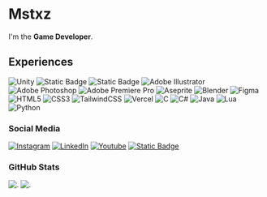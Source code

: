 # Mstxz

I'm the **Game Developer**.

## Experiences

![Unity](https://img.shields.io/badge/unity-%23000000.svg?style=for-the-badge&logo=unity&logoColor=white)
![Static Badge](https://img.shields.io/badge/robloxstudio-game?style=for-the-badge&logo=robloxstudio&logoColor=white&labelColor=3ca3e1&color=3ca3e1)
![Static Badge](https://img.shields.io/badge/godot-game?style=for-the-badge&logo=godotengine&logoColor=white&labelColor=5d97ba&color=5d97ba)
![Adobe Illustrator](https://img.shields.io/badge/adobe%20illustrator-%23FF9A00.svg?style=for-the-badge&logo=adobe%20illustrator&logoColor=white)
![Adobe Photoshop](https://img.shields.io/badge/adobe%20photoshop-%2331A8FF.svg?style=for-the-badge&logo=adobe%20photoshop&logoColor=white)
![Adobe Premiere Pro](https://img.shields.io/badge/Adobe%20Premiere%20Pro-9999FF.svg?style=for-the-badge&logo=Adobe%20Premiere%20Pro&logoColor=white)
![Aseprite](https://img.shields.io/badge/Aseprite-FFFFFF?style=for-the-badge&logo=Aseprite&logoColor=#7D929E)
![Blender](https://img.shields.io/badge/blender-%23F5792A.svg?style=for-the-badge&logo=blender&logoColor=white)
![Figma](https://img.shields.io/badge/figma-%23F24E1E.svg?style=for-the-badge&logo=figma&logoColor=white)
![HTML5](https://img.shields.io/badge/html5-%23E34F26.svg?style=for-the-badge&logo=html5&logoColor=white)
![CSS3](https://img.shields.io/badge/css3-%231572B6.svg?style=for-the-badge&logo=css3&logoColor=white)
![TailwindCSS](https://img.shields.io/badge/tailwindcss-%2338B2AC.svg?style=for-the-badge&logo=tailwind-css&logoColor=white)
![Vercel](https://img.shields.io/badge/vercel-%23000000.svg?style=for-the-badge&logo=vercel&logoColor=white)
![C](https://img.shields.io/badge/c-%2300599C.svg?style=for-the-badge&logo=c&logoColor=white)
![C#](https://img.shields.io/badge/c%23-%23239120.svg?style=for-the-badge&logo=csharp&logoColor=white)
![Java](https://img.shields.io/badge/java-%23ED8B00.svg?style=for-the-badge&logo=openjdk&logoColor=white)
![Lua](https://img.shields.io/badge/lua-%232C2D72.svg?style=for-the-badge&logo=lua&logoColor=white)
![Python](https://img.shields.io/badge/python-3670A0?style=for-the-badge&logo=python&logoColor=ffdd54)

### Social Media

 [![Instagram](https://img.shields.io/badge/Instagram-%23E4405F.svg?style=for-the-badge&logo=Instagram&logoColor=white)](https://instagram.com/mstxz.blend)
 [![LinkedIn](https://img.shields.io/badge/LinkedIn-%230077B5.svg?style=for-the-badge&logo=linkedin&logoColor=white)](https://www.linkedin.com/in/mewadee-seeda-1bb16830b/)
[![Youtube](https://img.shields.io/badge/Youtube-red?style=for-the-badge&logo=Youtube&logoColor=white)](https://www.youtube.com/@Mstxz-exe)
[![Static Badge](https://img.shields.io/badge/Soundcloud-red?style=for-the-badge&logo=Soundcloud&logoColor=white&labelColor=orange&color=orange&cacheSeconds=https%3A%2F%2Fwww.youtube.com%2F%40Mstxz-exe)](https://soundcloud.com/mstxz-exe)

### GitHub Stats

![.](https://github-readme-stats.vercel.app/api?username=Mstxz&theme=tokyonight&hide_border=true&include_all_commits=true&count_private=true)
![.](https://github-readme-stats.vercel.app/api/top-langs/?username=Mstxz&theme=tokyonight&hide_border=true&include_all_commits=true&count_private=true&layout=compact)
